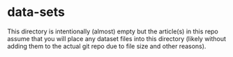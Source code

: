 # data-sets

This directory is intentionally (almost) empty but the article(s) in this repo assume that you will place any dataset files into this directory (likely without adding them to the actual git repo due to file size and other reasons).

